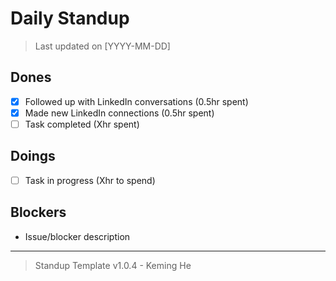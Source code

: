 # Daily Standup

> Last updated on [YYYY-MM-DD]

## Dones

- [x] Followed up with LinkedIn conversations (0.5hr spent)
- [x] Made new LinkedIn connections (0.5hr spent)
- [ ] Task completed (Xhr spent)

## Doings

- [ ] Task in progress (Xhr to spend)

## Blockers

- Issue/blocker description

---

> Standup Template v1.0.4 - Keming He
